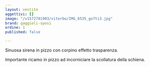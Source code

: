 ```yaml
---
layout: vestito
aggettivi: []
image: "/v1572701903/viterbo/IMG_6535_go7ti3.jpg"
brand: gaggioli-sposi
ordine: 1
published: false

---
```

Sinuosa sirena in pizzo con corpino effetto trasparenza.

Importante ricamo in pizzo ad incorniciare la scollatura della schiena. 